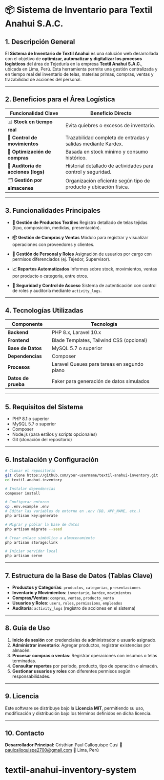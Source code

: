 
# 📦 Sistema de Inventario para Textil Anahui S.A.C.

## 1. Descripción General

El **Sistema de Inventario de Textil Anahui** es una solución web desarrollada con el objetivo de **optimizar, automatizar y digitalizar los procesos logísticos** del área de Tejeduría en la empresa **Textil Anahui S.A.C.**, ubicada en Lima, Perú. Esta herramienta permite una gestión centralizada y en tiempo real del inventario de telas, materias primas, compras, ventas y trazabilidad de acciones del personal.

---

## 2. Beneficios para el Área Logística

| Funcionalidad Clave                 | Beneficio Directo                                                 |
| ----------------------------------- | ----------------------------------------------------------------- |
| 📊 **Stock en tiempo real**         | Evita quiebres o excesos de inventario.                           |
| 🔄 **Control de movimientos**       | Trazabilidad completa de entradas y salidas mediante Kardex.      |
| 🛒 **Optimización de compras**      | Basada en stock mínimo y consumo histórico.                       |
| 🧾 **Auditoría de acciones (logs)** | Historial detallado de actividades para control y seguridad.      |
| 🗂️ **Gestión por almacenes**       | Organización eficiente según tipo de producto y ubicación física. |

---

## 3. Funcionalidades Principales

* **🧵 Gestión de Productos Textiles**
  Registro detallado de telas tejidas (tipo, composición, medidas, presentación).

* **📦 Gestión de Compras y Ventas**
  Módulo para registrar y visualizar operaciones con proveedores y clientes.

* **👥 Gestión de Personal y Roles**
  Asignación de usuarios por cargo con permisos diferenciados (ej. Tejedor, Supervisor).

* **📈 Reportes Automatizados**
  Informes sobre stock, movimientos, ventas por producto o categoría, entre otros.

* **🔐 Seguridad y Control de Acceso**
  Sistema de autenticación con control de roles y auditoría mediante `activity_logs`.

---

## 4. Tecnologías Utilizadas

| Componente          | Tecnología                                  |
| ------------------- | ------------------------------------------- |
| **Backend**         | PHP 8.x, Laravel 10.x                       |
| **Frontend**        | Blade Templates, Tailwind CSS (opcional)    |
| **Base de Datos**   | MySQL 5.7 o superior                        |
| **Dependencias**    | Composer                                    |
| **Procesos**        | Laravel Queues para tareas en segundo plano |
| **Datos de prueba** | Faker para generación de datos simulados    |

---

## 5. Requisitos del Sistema

* PHP 8.1 o superior
* MySQL 5.7 o superior
* Composer
* Node.js (para estilos y scripts opcionales)
* Git (clonación del repositorio)

---

## 6. Instalación y Configuración

```bash
# Clonar el repositorio
git clone https://github.com/your-username/textil-anahui-inventory.git
cd textil-anahui-inventory

# Instalar dependencias
composer install

# Configurar entorno
cp .env.example .env
# Editar las variables de entorno en .env (DB, APP_NAME, etc.)
php artisan key:generate

# Migrar y poblar la base de datos
php artisan migrate --seed

# Crear enlace simbólico a almacenamiento
php artisan storage:link

# Iniciar servidor local
php artisan serve
```

---

## 7. Estructura de la Base de Datos (Tablas Clave)

* **Productos y Categorías**: `productos`, `categorias`, `presentaciones`
* **Inventario y Movimientos**: `inventario`, `kardex`, `movimientos`
* **Compras/Ventas**: `compras`, `ventas`, `producto_venta`
* **Usuarios y Roles**: `users`, `roles`, `permissions`, `empleados`
* **Auditoría**: `activity_logs` (registro de acciones en el sistema)

---

## 8. Guía de Uso

1. **Inicio de sesión** con credenciales de administrador o usuario asignado.
2. **Administrar inventario**: Agregar productos, registrar existencias por almacén.
3. **Procesar compras o ventas**: Registrar operaciones con insumos o telas terminadas.
4. **Consultar reportes** por periodo, producto, tipo de operación o almacén.
5. **Gestionar usuarios y roles** con diferentes permisos según responsabilidades.

---

## 9. Licencia

Este software se distribuye bajo la **Licencia MIT**, permitiendo su uso, modificación y distribución bajo los términos definidos en dicha licencia.

---

## 10. Contacto

**Desarrollador Principal:**
Cristhian Paul Calloquispe Cusi
📧 [paulcalloquispe2700@gmail.com](mailto:paulcalloquispe2700@gmail.com)
📍 Lima, Perú
# textil-anahui-inventory-system
